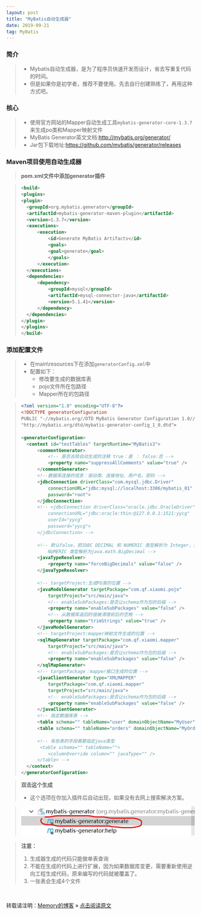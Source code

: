 ```yaml
---
layout: post
title: "MyBatis自动生成器"
date: 2019-09-21
tag: MyBatis
---
```

### 简介

> * Mybatis自动生成器，是为了程序员快速开发而设计，省去写重复代码的时间。
> * 但是如果你是初学者，推荐不要使用。先去自行创建熟练了，再用这种方式吧。

### 核心

> * 使用官方网站的Mapper自动生成工具`mybatis-generator-core-1.3.7`来生成po类和Mapper映射文件
> * MyBatis Generator英文文档:<http://mybatis.org/generator/>
> * Jar包下载地址:<https://github.com/mybatis/generator/releases>

### Maven项目使用自动生成器

> **pom.xml文件中添加generator插件**

>```xml
><build>
><plugins>
><plugin>
>   <groupId>org.mybatis.generator</groupId>
>   <artifactId>mybatis-generator-maven-plugin</artifactId>
>   <version>1.3.7</version>
>   <executions>
>       <execution>
>           <id>Generate MyBatis Artifacts</id>
>           <goals>
>           <goal>generate</goal>
>           </goals>
>       </execution>
>   </executions>
>   <dependencies>
>       <dependency>
>           <groupId>mysql</groupId>
>           <artifactId>mysql-connector-java</artifactId>
>           <version>5.1.41</version>
>       </dependency>
>   </dependencies>
></plugin>
></plugins>
></build>
>```

### 添加配置文件

> * 在main\\resources下在添加`generatorConfig.xml`中
> * 配置如下：
>   - 修改要生成的数据库表
>   - pojo文件所在包路径
>   - Mapper所在的包路径

>```xml
><?xml version="1.0" encoding="UTF-8"?>
><!DOCTYPE generatorConfiguration
>PUBLIC "-//mybatis.org//DTD MyBatis Generator Configuration 1.0//EN"
>"http://mybatis.org/dtd/mybatis-generator-config_1_0.dtd">
>
><generatorConfiguration>
>	<context id="testTables" targetRuntime="MyBatis3">
>		<commentGenerator>
>			<!-- 是否去除自动生成的注释 true：是 ： false:否 -->
>			<property name="suppressAllComments" value="true" />
>		</commentGenerator>
>		<!--数据库连接的信息：驱动类、连接地址、用户名、密码 -->
>		<jdbcConnection driverClass="com.mysql.jdbc.Driver"
>			connectionURL="jdbc:mysql://localhost:3306/mybatis_01" userId="root"
>			password="root">
>		</jdbcConnection>
>		<!-- <jdbcConnection driverClass="oracle.jdbc.OracleDriver"
>			connectionURL="jdbc:oracle:thin:@127.0.0.1:1521:yycg" 
>			userId="yycg"
>			password="yycg">
>		</jdbcConnection> -->
>
>		<!-- 默认false，把JDBC DECIMAL 和 NUMERIC 类型解析为 Integer，为 true时把JDBC DECIMAL 和 
>			NUMERIC 类型解析为java.math.BigDecimal -->
>		<javaTypeResolver>
>			<property name="forceBigDecimals" value="false" />
>		</javaTypeResolver>
>
>		<!-- targetProject:生成PO类的位置 -->
>		<javaModelGenerator targetPackage="com.qf.xiaomi.pojo"
>			targetProject="src/main/java">
>			<!-- enableSubPackages:是否让schema作为包的后缀 -->
>			<property name="enableSubPackages" value="false" />
>			<!-- 从数据库返回的值被清理前后的空格 -->
>			<property name="trimStrings" value="true" />
>		</javaModelGenerator>
>       <!-- targetProject:mapper映射文件生成的位置 -->
>		<sqlMapGenerator targetPackage="com.qf.xiaomi.mapper"
>			targetProject="src/main/java">
>			<!-- enableSubPackages:是否让schema作为包的后缀 -->
>			<property name="enableSubPackages" value="false" />
>		</sqlMapGenerator>
>		<!-- targetPackage：mapper接口生成的位置 -->
>		<javaClientGenerator type="XMLMAPPER"
>			targetPackage="com.qf.xiaomi.mapper"
>			targetProject="src/main/java">
>			<!-- enableSubPackages:是否让schema作为包的后缀 -->
>			<property name="enableSubPackages" value="false" />
>		</javaClientGenerator>
>		<!-- 指定数据库表 -->
>		<table schema="" tableName="user" domainObjectName="MyUser"></table>
>		<table schema="" tableName="orders" domainObjectName="MyOrders"></table>
>		
>		<!-- 有些表的字段需要指定java类型
>		 <table schema="" tableName="">
>			<columnOverride column="" javaType="" />
>		</table> -->
>	</context>
></generatorConfiguration>
>```

> **双击这个生成**
> * 这个选项在你加入插件后自动出现，如果没有去网上搜索解决方案。

> ![MyBatis](/images/MyBatis/003.png)

> **注意：**
> 1. 生成器生成的代码只能做单表查询  
> 2. 不能在生成的代码上进行扩展，因为如果数据库变更，需要重新使用逆向工程生成代码，原来编写的代码就被覆盖了。  
> 3. 一张表会生成4个文件  

<br>
    
转载请注明：[Memory的博客](https://www.shendonghai.com) » [点击阅读原文](http://www.shendonghai.com/2019/09/MyBatis%E8%87%AA%E5%8A%A8%E7%94%9F%E6%88%90%E5%99%A8/)